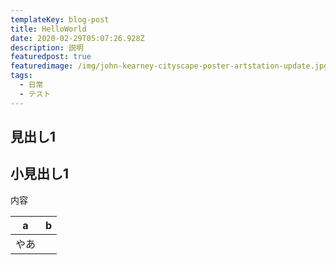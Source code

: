 ```yaml
---
templateKey: blog-post
title: HelloWorld
date: 2020-02-29T05:07:26.928Z
description: 説明
featuredpost: true
featuredimage: /img/john-kearney-cityscape-poster-artstation-update.jpg
tags:
  - 日常
  - テスト
---
```

## 見出し1

## 小見出し1

内容

| a   | b   |
| --- | --- |
| やあ  |     |
